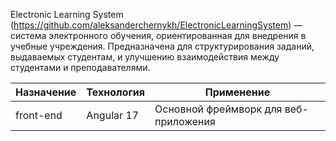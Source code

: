 Electronic Learning System (https://github.com/aleksanderchernykh/ElectronicLearningSystem) — система электронного обучения, ориентированная для внедрения в учебные учреждения. 
Предназначена для структурирования заданий, выдаваемых студентам, и улучшению взаимодействия между студентами и преподавателями.

| Назначение | Технология | Применение                            |
|----------- |------------|---------------------------------------|
| front-end  | Angular 17 | Основной фреймворк для веб-приложения |
